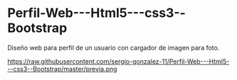 # Perfil-Web---Html5---css3--Bootstrap

Diseño web para perfil de un usuario con cargador de imagen para foto.

https://raw.githubusercontent.com/sergio-gonzalez-11/Perfil-Web---Html5---css3--Bootstrap/master/previa.png



